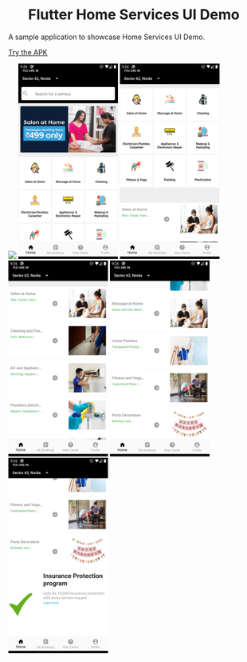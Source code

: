 <h1 align="center">Flutter Home Services UI Demo</h1>
A sample application to showcase Home Services UI Demo.

<a href="flutter_home_services_demo.apk">Try the APK</a>

  <img src="screenshots/demo.gif" width="200"/>
  <img src="screenshots/Screenshot_1.png" width="200"/>
  <img src="screenshots/Screenshot_2.png" width="200"/>
  <img src="screenshots/Screenshot_3.png" width="200"/>
  <img src="screenshots/Screenshot_4.png" width="200"/>
  <img src="screenshots/Screenshot_5.png" width="200"/>
